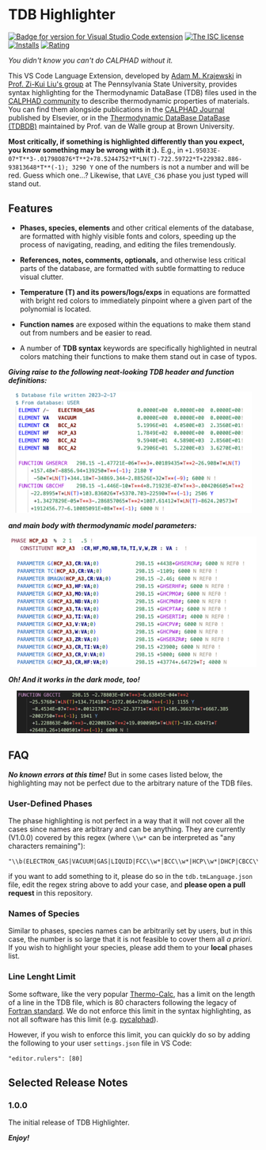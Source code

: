 # TDB Highlighter

[![Badge for version for Visual Studio Code extension](https://vsmarketplacebadges.dev/version/amkrajewski.tdb-highlighter.png?color=blue&style=?style=for-the-badge&logo=visual-studio-code)](https://marketplace.visualstudio.com/items?itemName=amkrajewski.tdb-highlighter&wt.mc_id=vscode-versionlens-gitlab)
[![The ISC license](https://img.shields.io/badge/license-MIT-orange.png?color=blue&style=flat-square)](http://opensource.org/licenses/MIT)
[![Installs](https://vsmarketplacebadges.dev/installs-short/amkrajewski.tdb-highlighter.png?color=blue&style=flat-square)](https://marketplace.visualstudio.com/items?itemName=amkrajewski.tdb-highlighter)
[![Rating](https://vsmarketplacebadges.dev/rating-star/amkrajewski.tdb-highlighter.png?color=blue&style=flat-square)](https://marketplace.visualstudio.com/items?itemName=amkrajewski.tdb-highlighter)



_You didn't know you can't do CALPHAD without it._

This VS Code Language Extension, developed by [Adam M. Krajewski](https://github.com/amkrajewski) in [Prof. Zi-Kui Liu's group](https://phaseslab.org) at The Pennsylvania State University, provides syntax highlighting for the Thermodynamic DataBase (TDB) files used in the [CALPHAD community](https://calphad.org) to describe thermodynamic properties of materials. You can find them alongside publications in the [CALPHAD Journal](https://www.sciencedirect.com/journal/calphad) published by Elsevier, or in the [Thermodynamic DataBase DataBase (TDBDB)](https://avdwgroup.engin.brown.edu) maintained by Prof. van de Walle group at Brown University.

**Most critically, if something is highlighted differently than you expect, you know something may be wrong with it :).** E.g., in `+1.95033E-07*T**3-.01798O876*T**2+78.5244752*T*LN(T)-722.59722*T+229382.886-93813648*T**(-1); 3290 Y` one of the numbers is not a number and will be red. Guess which one...? Likewise, that `LAVE_C36` phase you just typed will stand out.

## Features

- **Phases, species, elements** and other critical elements of the database, are formatted with highly visible fonts and colors, speeding up the process of navigating, reading, and editing the files tremendously.

- **References, notes, comments, optionals,** and otherwise less critical parts of the database, are formatted with subtle formatting to reduce visual clutter.

- **Temperature (T) and its powers/logs/exps** in equations are formatted with bright red colors to immediately pinpoint where a given part of the polynomial is located.

- **Function names** are exposed within the equations to make them stand out from numbers and be easier to read.

- A number of **TDB syntax** keywords are specifically highlighted in neutral colors matching their functions to make them stand out in case of typos.

***Giving raise to the following neat-looking TDB header and function definitions:***

<p align="center"><img src="assets/Fig1.png" alt="Example of TDB Highlighter in action" width="480"><p>

***and main body with thermodynamic model parameters:***

<p align="center"><img src="assets/Fig2.png" alt="Example of TDB Highlighter in action" width="500"><p>

***Oh! And it works in the dark mode, too!***

<p align="center"><img src="assets/Fig3.png" alt="Example of TDB Highlighter in action" width="470"><p>


## FAQ

***No known _errors_ at this time!*** But in some cases listed below, the highlighting may not be perfect due to the arbitrary nature of the TDB files.

### User-Defined Phases
The phase highlighting is not perfect in a way that it will not cover all the cases since names are arbitrary and can be anything. They are currently (V1.0.0) covered by this regex (where `\\w*` can be interpreted as "any characters remaining"):

    "\\b(ELECTRON_GAS|VACUUM|GAS|LIQUID|FCC\\w*|BCC\\w*|HCP\\w*|DHCP|CBCC\\w*|DOUBLE\\w*|DIA\\w*|DIAMOND\\w*|BCT\\w*|RHO\\w*|ORTHORHOMBIC\\w*|TETRAGONAL\\w*|LAVES\\w*|CEMENTITE\\w*|SIGMA\\w*|MU\\w*|LAMBDA\\w*|ETA\\w*|BETA\\w*|GRAPHITE\\w*|THETA\\w*|GAMMA\\w*|C14|C15|C36|ORT|AMORPHOUS\\w*|\\w*AMORPHOUS|\\w*ALPHA|\\w*PRIME|\\w*BETA|\\w*GAMMA|\\w*DELTA|\\w*EPSILON|\\w*ETA|\\w*MU|\\w*SIGMA|\\w*TAU|\\w*D019|\\w*D83|\\w*A\\d\\d)\\b"

if you want to add something to it, please do so in the `tdb.tmLanguage.json` file, edit the regex string above to add your case, and **please open a pull request** in this repository.

### Names of Species

Similar to phases, species names can be arbitrarily set by users, but in this case, the number is so large that it is not feasible to cover them all _a priori_. If you wish to highlight your species, please add them to your **local** phases list.

### Line Lenght Limit

Some software, like the very popular [Thermo-Calc](https://www.thermocalc.com), has a limit on the length of a line in the TDB file, which is 80 characters following the legacy of [Fortran standard](https://en.wikipedia.org/wiki/Fortran_95_language_features#Source_code_formatting). We do not enforce this limit in the syntax highlighting, as not all software has this limit (e.g. [pycalphad](https://pycalphad.org)).

However, if you wish to enforce this limit, you can quickly do so by adding the following to your user `settings.json` file in VS Code:

    "editor.rulers": [80]


## Selected Release Notes

### 1.0.0

The initial release of TDB Highlighter.


***Enjoy!***

